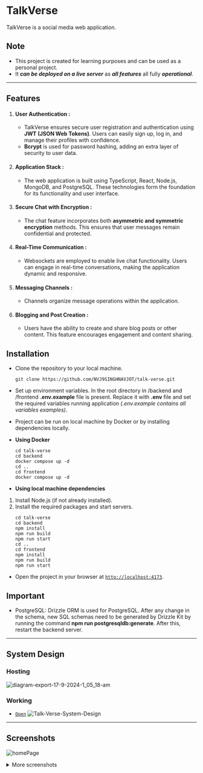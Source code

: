 # TalkVerse

TalkVerse is a social media web application.

## Note

- This project is created for learning purposes and can be used as a personal project.
- It **_can be deployed on a live server_** as **_all features_** all fully **_operational_**.

---

## Features

1. #### User Authentication :

   - TalkVerse ensures secure user registration and authentication using **JWT (JSON Web Tokens)**. Users can easily sign up, log in, and manage their profiles with confidence.
   - **Bcrypt** is used for password hashing, adding an extra layer of security to user data.

2. #### Application Stack :

   - The web application is built using TypeScript, React, Node.js, MongoDB, and PostgreSQL. These technologies form the foundation for its functionality and user interface.

3. #### Secure Chat with Encryption :

   - The chat feature incorporates both **asymmetric and symmetric encryption** methods. This ensures that user messages remain confidential and protected.

4. #### Real-Time Communication :

   - Websockets are employed to enable live chat functionality. Users can engage in real-time conversations, making the application dynamic and responsive.

5. #### Messaging Channels :

   - Channels organize message operations within the application.

6. #### Blogging and Post Creation :

   - Users have the ability to create and share blog posts or other content. This feature encourages engagement and content sharing.

## Installation

- Clone the repository to your local machine.
  ```
  git clone https://github.com/NVJ9SINGHNAVJOT/talk-verse.git
  ```
- Set up environment variables.
  In the root directory in /backend and /frontend **.env.example** file is present. Replace it with **.env** file and set the required variables running application _(.env.example contains all variables examples)_.
- Project can be run on local machine by Docker or by installing dependencies locally.
- **Using Docker**

  ```
  cd talk-verse
  cd backend
  docker compose up -d
  cd ..
  cd frontend
  docker compose up -d
  ```

- **Using local machine dependencies**

1. Install Node.js (if not already installed).
2. Install the required packages and start servers.
   ```
   cd talk-verse
   cd backend
   npm install
   npm run build
   npm run start
   cd ..
   cd frontend
   npm install
   npm run build
   npm run start
   ```

- Open the project in your browser at [`http://localhost:4173`](http://localhost:4173).

## Important

- PostgreSQL: Drizzle ORM is used for PostgreSQL. After any change in the schema, new SQL schemas need to be generated by Drizzle Kit by running the command **npm run postgresqldb:generate**. After this, restart the backend server.

---

## System Design

   ### Hosting
   ![diagram-export-17-9-2024-1_05_18-am](https://github.com/user-attachments/assets/8b981d16-dad1-486a-a9b1-e8474f88add7)


   ### Working
   - [`Open`](https://raw.githubusercontent.com/NVJ9SINGHNAVJOT/pro-talk-verse/5e773fb5f7f09a6c318d26a5e18950076bddf48b/Talk-Verse-System-Design.svg?token=A46TLFB6OXTD7XXZSVUWYDDG3MP5O)
   ![Talk-Verse-System-Design](https://raw.githubusercontent.com/NVJ9SINGHNAVJOT/pro-talk-verse/5e773fb5f7f09a6c318d26a5e18950076bddf48b/Talk-Verse-System-Design.svg?token=A46TLFB6OXTD7XXZSVUWYDDG3MP5O)

---

## Screenshots

![homePage](https://github.com/user-attachments/assets/3c0e46a5-4c70-4a6e-a178-fb14836ccfa4)


<details>
  <summary>More screenshots</summary>

![signUpPage](https://github.com/user-attachments/assets/119dd678-4742-47bc-a265-037567a67333)
![about_us](https://github.com/user-attachments/assets/a69b9f29-eb4b-4ced-84e2-ea75cabe2082)
![contact_us](https://github.com/user-attachments/assets/6598e1b3-6eea-42be-b9da-047394987130)
![blogPage](https://github.com/user-attachments/assets/314c6756-ed25-482e-9aa8-0a8d836d4869)
![post_story](https://github.com/user-attachments/assets/81c0036a-0a3c-4790-9785-cd94fb18d46e)
![create_group](https://github.com/user-attachments/assets/b0727daf-196f-44f6-8064-164da71dc9f0)
![talk_page_2](https://github.com/user-attachments/assets/69c956dc-ef84-446f-b76e-4bc1007c80bf)
![talk_page_1](https://github.com/user-attachments/assets/903e8090-0246-405d-ac17-9501821065cf)
![search_2](https://github.com/user-attachments/assets/bac014f5-ee20-4aef-b3c2-107fdcd8900c)
![search_1](https://github.com/user-attachments/assets/de28c945-0da3-4e40-8963-cd5f1db340d7)
![profile](https://github.com/user-attachments/assets/a4360a27-49a8-4752-a70f-02e01a8fff12)
![saved_posts](https://github.com/user-attachments/assets/283186e4-9713-4c72-8684-99c3add3b8c9)
![private_key](https://github.com/user-attachments/assets/eeb59597-35a6-4812-a095-f5ebd855853b)
![post_review](https://github.com/user-attachments/assets/3a7827a9-0740-48c0-a840-be35c84b6386)
![loginPage](https://github.com/user-attachments/assets/f69df482-5576-45c6-a70d-4a3ed9b38738)
![followers](https://github.com/user-attachments/assets/234d8ab3-94bf-4ac4-b185-80769c6d5d15)
![skeleton](https://github.com/user-attachments/assets/9a059f74-fc57-48b3-9c8f-90dafa05fab3)


</details>
